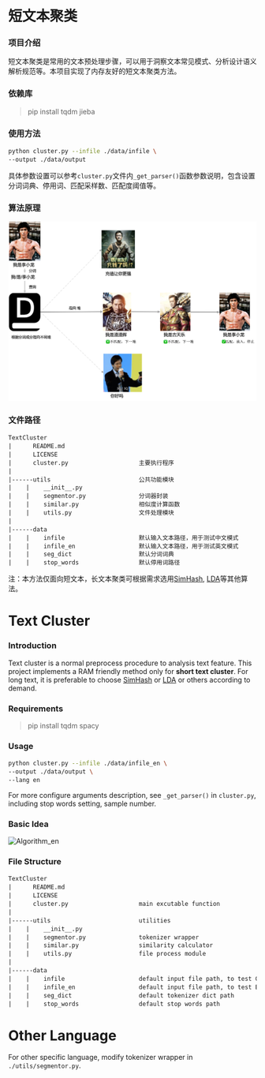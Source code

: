 # 短文本聚类

### 项目介绍
短文本聚类是常用的文本预处理步骤，可以用于洞察文本常见模式、分析设计语义解析规范等。本项目实现了内存友好的短文本聚类方法。



### 依赖库

>  pip install tqdm jieba



### 使用方法

```bash
python cluster.py --infile ./data/infile \
--output ./data/output
```

具体参数设置可以参考```cluster.py```文件内```_get_parser()```函数参数说明，包含设置分词词典、停用词、匹配采样数、匹配度阈值等。



### 算法原理

![算法原理](./data/images/Algorithm_cn.png)



### 文件路径

```html
TextCluster
|      README.md
|      LICENSE
|      cluster.py                    主要执行程序
|      
|------utils                         公共功能模块
|    |    __init__.py
|    |    segmentor.py               分词器封装
|    |    similar.py                 相似度计算函数
|    |    utils.py                   文件处理模块
|
|------data
|    |    infile                     默认输入文本路径，用于测试中文模式
|    |    infile_en                  默认输入文本路径，用于测试英文模式
|    |    seg_dict                   默认分词词典
|    |    stop_words                 默认停用词路径
```



注：本方法仅面向短文本，长文本聚类可根据需求选用[SimHash](https://en.wikipedia.org/wiki/SimHash), [LDA](https://en.wikipedia.org/wiki/Latent_Dirichlet_allocation)等其他算法。



# Text Cluster

### Introduction

Text cluster is a normal preprocess procedure to analysis text feature. This project implements a RAM friendly method only for **short text cluster**. For long text, it is preferable to choose [SimHash](https://en.wikipedia.org/wiki/SimHash) or [LDA](https://en.wikipedia.org/wiki/Latent_Dirichlet_allocation) or others according to demand.



### Requirements

>  pip install tqdm spacy



### Usage

```bash
python cluster.py --infile ./data/infile_en \
--output ./data/output \
--lang en
```

For more configure arguments description, see ```_get_parser()``` in ```cluster.py```, including stop words setting, sample number.



### Basic Idea

![Algorithm_en](/Users/randypen/Code/TextCluster/data/images/Algorithm_en.png)

### File Structure

```html
TextCluster
|      README.md
|      LICENSE
|      cluster.py                    main excutable function
|      
|------utils                         utilities
|    |    __init__.py
|    |    segmentor.py               tokenizer wrapper
|    |    similar.py                 similarity calculator
|    |    utils.py                   file process module
|
|------data
|    |    infile                     default input file path, to test Chinese mode
|    |    infile_en                  default input file path, to test English mode
|    |    seg_dict                   default tokenizer dict path
|    |    stop_words                 default stop words path
```





# Other Language

For other specific language, modify tokenizer wrapper in ```./utils/segmentor.py```. 

